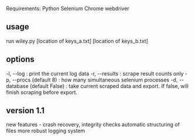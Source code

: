 Requirements:
Python
Selenium
Chrome webdriver

## usage
run wiley.py [location of keys_a.txt] [location of keys_b.txt]

## options
-l, --log : print the current log data 
-r, --results : scrape result counts only
-p, --procs (default 8) : how many simultaneous selenium processes
-d, --database (default False) : take current scraped data and export. If false, will finish scraping before export.


## version 1.1
new features -
    crash recovery, integrity checks
    automatic structuring of files
    more robust logging system

